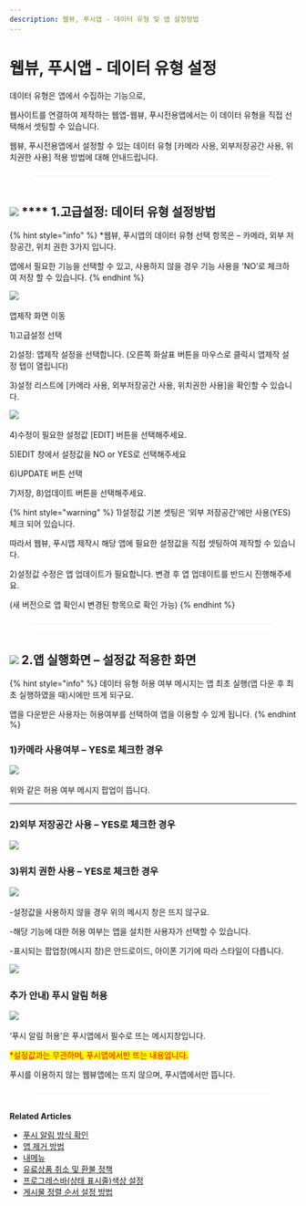 ```yaml
---
description: 웹뷰, 푸시앱 - 데이터 유형 및 앱 설정방법
---
```


# 웹뷰, 푸시앱 - 데이터 유형 설정

데이터 유형은 앱에서 수집하는 기능으로,

웹사이트를 연결하여 제작하는 웹앱-웹뷰, 푸시전용앱에서는 이 데이터 유형을 직접 선택해서 셋팅할 수 있습니다.

웹뷰, 푸시전용앱에서 설정할 수 있는 데이터 유형 \[카메라 사용, 외부저장공간 사용, 위치권한 사용] 적용 방법에 대해 안내드립니다.

<figure><img src=".gitbook/assets/구분선.PNG" alt=""><figcaption></figcaption></figure>

## ![](https://wp.swing2app.co.kr/wp-content/uploads/2020/04/%EB%8B%A8%EB%9D%BD1-1.png) **** 1.고급설정: 데이터 유형 설정방법

{% hint style="info" %}
\*웹뷰, 푸시앱의 데이터 유형 선택 항목은 – 카메라, 외부 저장공간, 위치 권한 3가지 입니다.

앱에서 필요한 기능을 선택할 수 있고, 사용하지 않을 경우 기능 사용을 ‘NO’로 체크하여 저장 할 수 있습니다.
{% endhint %}

![](https://wp.swing2app.co.kr/wp-content/uploads/2023/01/%EC%9B%B9%EC%95%B1%EA%B3%A0%EA%B8%89%EC%84%A4%EC%A0%95.png)

앱제작 화면 이동

1\)고급설정 선택

2\)설정: 앱제작 설정을 선택합니다. (오른쪽 화살표 버튼을 마우스로 클릭시 앱제작 설정 탭이 열립니다)

3\)설정 리스트에 \[카메라 사용, 외부저장공간 사용, 위치권한 사용]을 확인할 수 있습니다.



![](https://wp.swing2app.co.kr/wp-content/uploads/2023/01/%EC%9B%B9%EC%95%B1%EA%B3%A0%EA%B8%89%EC%84%A4%EC%A0%952.png)

4\)수정이 필요한 설정값 \[EDIT] 버튼을 선택해주세요.

5\)EDIT 창에서 설정값을 NO or YES로 선택해주세요

6\)UPDATE 버튼 선택

7\)저장, 8)업데이트 버튼을 선택해주세요.

{% hint style="warning" %}
1\)설정값 기본 셋팅은 ‘외부 저장공간’에만 사용(YES)체크 되어 있습니다.

따라서 웹뷰, 푸시앱 제작시 해당 앱에 필요한 설정값을 직접 셋팅하여 제작할 수 있습니다.

2\)설정값 수정은 앱 업데이트가 필요합니다. 변경 후 앱 업데이트를 반드시 진행해주세요.

(새 버전으로 앱 확인시 변경된 항목으로 확인 가능)
{% endhint %}

<figure><img src=".gitbook/assets/구분선.PNG" alt=""><figcaption></figcaption></figure>

## ![](https://wp.swing2app.co.kr/wp-content/uploads/2020/04/%EB%8B%A8%EB%9D%BD1-1.png) **2.앱 실행화면 – 설정값 적용한 화면**

{% hint style="info" %}
데이터 유형 허용 여부 메시지는 앱 최초 실행(앱 다운 후 최초 실행하였을 때)시에만 뜨게 되구요.

앱을 다운받은 사용자는 허용여부를 선택하여 앱을 이용할 수 있게 됩니다.
{% endhint %}

### **1)카메라 사용여부 – YES로 체크한 경우**

![](https://wp.swing2app.co.kr/wp-content/uploads/2023/01/%EC%B9%B4%EB%A9%94%EB%9D%BC%EC%82%AC%EC%9A%A9%EC%98%B5%EC%85%98.png)

위와 같은 허용 여부 메시지 팝업이 뜹니다.

****

### **2)외부 저장공간 사용 – YES로 체크한 경우**

![](https://wp.swing2app.co.kr/wp-content/uploads/2023/01/%EC%A0%80%EC%9E%A5%EA%B3%B5%EA%B0%84.png)

### **3)위치 권한 사용 – YES로 체크한 경우**

![](https://wp.swing2app.co.kr/wp-content/uploads/2023/01/%EC%9C%84%EC%B9%98%EA%B6%8C%ED%95%9C%EC%98%B5%EC%85%98.png)

\-설정값을 사용하지 않을 경우 위의 메시지 창은 뜨지 않구요.

\-해당 기능에 대한 허용 여부는 앱을 설치한 사용자가 선택할 수 있습니다.

\-표시되는 팝업창(메시지 창)은 안드로이드, 아이폰 기기에 따라 스타일이 다릅니다.

![](https://wp.swing2app.co.kr/wp-content/uploads/2022/12/%EC%BA%A122.jpg)

### **추가 안내) 푸시 알림 허용**

![](https://wp.swing2app.co.kr/wp-content/uploads/2023/01/%ED%91%B8%EC%8B%9C%ED%97%88%EC%9A%A9.png)

‘푸시 알림 허용’은 푸시앱에서 필수로 뜨는 메시지창입니다.&#x20;

<mark style="color:red;">\*설정값과는 무관하며, 푸시앱에서만 뜨는 내용입니다.</mark>

푸시를 이용하지 않는 웹뷰앱에는 뜨지 않으며, 푸시앱에서만 뜹니다.



<figure><img src=".gitbook/assets/구분선.PNG" alt=""><figcaption></figcaption></figure>



**Related Articles**

* [푸시 알림 방식 확인](https://wp.swing2app.co.kr/documentation/appmanage/pushmember/pushnotification/)
* [앱 제거 방법](https://wp.swing2app.co.kr/documentation/appmanage/menu/removeapp/)
* [내메뉴](https://wp.swing2app.co.kr/documentation/appmanage/menu/)
* [유료상품 취소 및 환불 정책](https://wp.swing2app.co.kr/documentation/appmanage/pay/refund/)
* [프로그레스바(상태 표시줄)색상 설정](https://wp.swing2app.co.kr/documentation/v3manual/webview-pushapp/progressbar/)
* [게시물 정렬 순서 설정 방법](https://wp.swing2app.co.kr/documentation/appmanage/board/sort-posts/)
